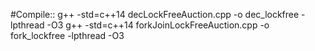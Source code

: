#Compile::
g++ -std=c++14 decLockFreeAuction.cpp -o dec_lockfree -lpthread -O3
g++ -std=c++14 forkJoinLockFreeAuction.cpp -o fork_lockfree -lpthread -O3